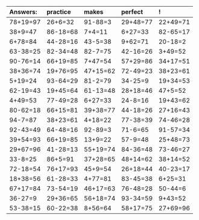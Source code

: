 | Answers: | practice | makes | perfect | ! |
| :--- | :--- | :--- | :--- | :--- |
| 78+19=97 | 26+6=32 | 91-88=3 | 29+48=77 | 22+49=71 | 
| 38+9=47 | 86-18=68 | 7+4=11 | 6+27=33 | 82-65=17 | 
| 6+78=84 | 44-28=16 | 43-5=38 | 9+62=71 | 20-18=2 | 
| 63-38=25 | 82-34=48 | 82-7=75 | 42-16=26 | 3+49=52 | 
| 90-76=14 | 66+19=85 | 7+47=54 | 57+29=86 | 34+17=51 | 
| 38+36=74 | 19+76=95 | 47+15=62 | 72-49=23 | 38+23=61 | 
| 5+19=24 | 93-64=29 | 81-2=79 | 34-25=9 | 19+34=53 | 
| 62-19=43 | 19+45=64 | 61-13=48 | 28+18=46 | 47+5=52 | 
| 4+49=53 | 77-49=28 | 6+27=33 | 24-8=16 | 19+43=62 | 
| 80-62=18 | 66+15=81 | 39+38=77 | 44-18=26 | 27+16=43 | 
| 94-7=87 | 38+23=61 | 4+18=22 | 77-38=39 | 74-46=28 | 
| 92-43=49 | 64-48=16 | 92-89=3 | 71-6=65 | 91-57=34 | 
| 39+54=93 | 66+19=85 | 13+9=22 | 57-9=48 | 25+48=73 | 
| 29+67=96 | 41-28=13 | 55+19=74 | 84-36=48 | 73-46=27 | 
| 33-8=25 | 86+5=91 | 37+28=65 | 48+14=62 | 38+14=52 | 
| 72-18=54 | 76+17=93 | 45+9=54 | 26+18=44 | 40-23=17 | 
| 18+38=56 | 61-28=33 | 4+77=81 | 83-45=38 | 6+25=31 | 
| 67+17=84 | 73-54=19 | 46+17=63 | 76-48=28 | 50-44=6 | 
| 36-27=9 | 29+36=65 | 56+18=74 | 93-34=59 | 9+43=52 | 
| 53-38=15 | 60-22=38 | 8+56=64 | 58+17=75 | 27+69=96 | 
